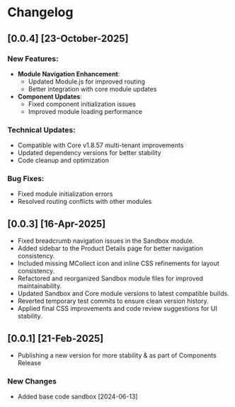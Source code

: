 # Changelog

## [0.0.4] [23-October-2025]

### New Features:
- **Module Navigation Enhancement**: 
  - Updated Module.js for improved routing
  - Better integration with core module updates
- **Component Updates**:
  - Fixed component initialization issues
  - Improved module loading performance

### Technical Updates:
- Compatible with Core v1.8.57 multi-tenant improvements
- Updated dependency versions for better stability
- Code cleanup and optimization

### Bug Fixes:
- Fixed module initialization errors
- Resolved routing conflicts with other modules

## [0.0.3] [16-Apr-2025]

- Fixed breadcrumb navigation issues in the Sandbox module.
- Added sidebar to the Product Details page for better navigation consistency.
- Included missing MCollect icon and inline CSS refinements for layout consistency.
- Refactored and reorganized Sandbox module files for improved maintainability.
- Updated Sandbox and Core module versions to latest compatible builds.
- Reverted temporary test commits to ensure clean version history.
- Applied final CSS improvements and code review suggestions for UI stability.

## [0.0.1]  [21-Feb-2025]

- Publishing a new version for more stability & as part of Components Release



### New Changes

- Added base code sandbox [2024-06-13]
